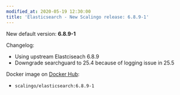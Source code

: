 ```yaml
---
modified_at: 2020-05-19 12:30:00
title: 'Elasticsearch - New Scalingo release: 6.8.9-1'
---
```


New default version: **6.8.9-1**

Changelog:
- Using upstream Elastciseach 6.8.9
- Downgrade searchguard to 25.4 because of logging issue in 25.5

Docker image on [Docker Hub](https://hub.docker.com/r/scalingo/elasticsearch):

* `scalingo/elasticsearch:6.8.9-1`
